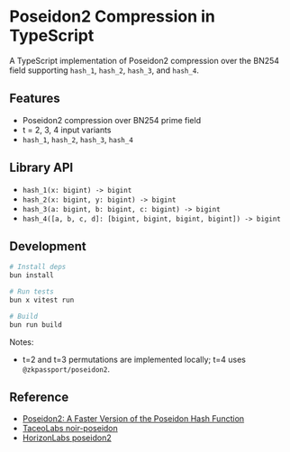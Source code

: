 # Poseidon2 Compression in TypeScript

A TypeScript implementation of Poseidon2 compression over the BN254 field supporting `hash_1`, `hash_2`, `hash_3`, and `hash_4`.

## Features

- Poseidon2 compression over BN254 prime field
- t = 2, 3, 4 input variants
- `hash_1`, `hash_2`, `hash_3`, `hash_4`

## Library API

- `hash_1(x: bigint) -> bigint`
- `hash_2(x: bigint, y: bigint) -> bigint`
- `hash_3(a: bigint, b: bigint, c: bigint) -> bigint`
- `hash_4([a, b, c, d]: [bigint, bigint, bigint, bigint]) -> bigint`

## Development
```bash
# Install deps
bun install

# Run tests
bun x vitest run

# Build
bun run build
```

Notes:
- t=2 and t=3 permutations are implemented locally; t=4 uses `@zkpassport/poseidon2`.

## Reference
- [Poseidon2: A Faster Version of the Poseidon Hash Function](https://eprint.iacr.org/2023/323)
- [TaceoLabs noir-poseidon](https://github.com/TaceoLabs/noir-poseidon)
- [HorizonLabs poseidon2](https://github.com/HorizenLabs/poseidon2)